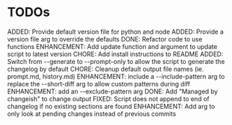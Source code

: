 # TODOs

ADDED: Provide default version file for python and node
ADDED: Provide a version file arg to override the defaults
DONE: Refactor code to use functions
ENHANCEMENT: Add update function and argument to update script to latest version
CHORE: Add install instructions to README
ADDED: Switch from --generate to --prompt-only to allow the script to generate the changelog by default
CHORE: Cleanup default output file names (ie. prompt.md, history.md)
ENHANCEMENT: include a --include-pattern arg to replace the --short-diff arg to allow custom patterns during diff
ENHANCEMENT: add an --exclude-pattern arg
DONE: Add "Managed by changeish" to change output
FIXED: Script does not append to end of changelog if no existing sections are found
ENHANCEMENT: Add arg to only look at pending changes instead of previous commits
